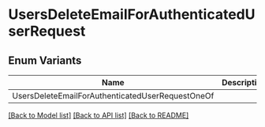 # UsersDeleteEmailForAuthenticatedUserRequest

## Enum Variants

| Name | Description |
|---- | -----|
| UsersDeleteEmailForAuthenticatedUserRequestOneOf |  |

[[Back to Model list]](../README.md#documentation-for-models) [[Back to API list]](../README.md#documentation-for-api-endpoints) [[Back to README]](../README.md)


